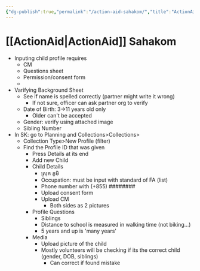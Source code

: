 ```yaml
---
{"dg-publish":true,"permalink":"/action-aid-sahakom/","title":"ActionAid Sahakom"}
---
```


# [[ActionAid\|ActionAid]] Sahakom
- Inputing child profile requires
	- CM
	- Questions sheet
	- Permission/consent form
	- 
- Varifying Background Sheet
	- See if name is spelled correctly (partner might write it wrong)
		- If not sure, officer can ask partner org to verify
	- Date of Birth: 3->11 years old only
		- Older can't be accepted
	- Gender: verify using attached image
	- Sibling Number
- In SK: go to Planning and Collections>Collections>
	- Collection Type>New Profile (filter)
	- Find the Profile ID that was given
		- Press Details at its end
		- Add new Child
		- Child Details
			- ស្រុក ភូមិ 
			- Occupation: must be input with standard of FA (list)
			- Phone number with (+855) ########
			- Upload consent form
			- Upload CM
				- Both sides as 2 pictures
		- Profile Questions
			- Siblings
			- Distance to school is measured in walking time (not biking...)
			- 5 years and up is 'many years'
		- Media
			- Upload picture of the child
			- Mostly volunteers will be checking if its the correct child (gender, DOB, siblings)
				- Can correct if found mistake
